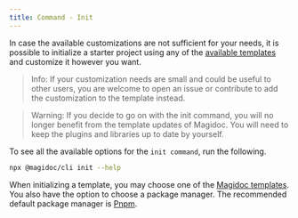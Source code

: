 ```yaml
---
title: Command - Init 
---
```

In case the available customizations are not sufficient for your needs, it is possible to initialize a starter project using any of the [available templates](/templates/introduction) and customize it however you want. 

> Info: If your customization needs are small and could be useful to other users, you are welcome to open an issue or contribute to add the customization to the template instead. 

> Warning: If you decide to go on with the init command, you will no longer benefit from the template updates of Magidoc. You will need to keep the plugins and libraries up to date by yourself.

To see all the available options for the `init command`, run the following.

```bash
npx @magidoc/cli init --help
```

When initializing a template, you may choose one of the [Magidoc templates](/templates/introduction). You also have the option to choose a package manager. The recommended default package manager is [Pnpm](https://pnpm.io/workspaces).